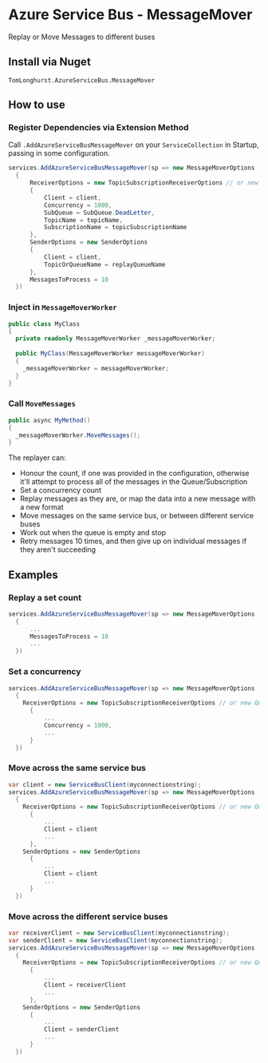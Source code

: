 # Azure Service Bus - MessageMover
Replay or Move Messages to different buses

## Install via Nuget
`TomLonghurst.AzureServiceBus.MessageMover`

## How to use

### Register Dependencies via Extension Method
Call  `.AddAzureServiceBusMessageMover` on your `ServiceCollection` in Startup, passing in some configuration.

```csharp
services.AddAzureServiceBusMessageMover(sp => new MessageMoverOptions
  {
      ReceiverOptions = new TopicSubscriptionReceiverOptions // or new QueueReceiverOptions
      {
          Client = client,
          Concurrency = 1000,
          SubQueue = SubQueue.DeadLetter,
          TopicName = topicName,
          SubscriptionName = topicSubscriptionName
      },
      SenderOptions = new SenderOptions
      {
          Client = client,
          TopicOrQueueName = replayQueueName
      },
      MessagesToProcess = 10
  })
```

### Inject in `MessageMoverWorker`

```csharp
public class MyClass
{
  private readonly MessageMoverWorker _messageMoverWorker;
  
  public MyClass(MessageMoverWorker messageMoverWorker)
  {
    _messageMoverWorker = messageMoverWorker;
  }
}
```

### Call `MoveMessages`

```csharp
public async MyMethod()
{
  _messageMoverWorker.MoveMessages();
}
```

The replayer can:
- Honour the count, if one was provided in the configuration, otherwise it'll attempt to process all of the messages in the Queue/Subscription
- Set a concurrency count
- Replay messages as they are, or map the data into a new message with a new format
- Move messages on the same service bus, or between different service buses
- Work out when the queue is empty and stop
- Retry messages 10 times, and then give up on individual messages if they aren't succeeding

## Examples

### Replay a set count
```csharp
services.AddAzureServiceBusMessageMover(sp => new MessageMoverOptions
  {
      ...
      MessagesToProcess = 10
      ...
  })
```

### Set a concurrency
```csharp
services.AddAzureServiceBusMessageMover(sp => new MessageMoverOptions
  {
    ReceiverOptions = new TopicSubscriptionReceiverOptions // or new QueueReceiverOptions
      {
          ...
          Concurrency = 1000,
          ...
      }
  })
```

### Move across the same service bus
```csharp
var client = new ServiceBusClient(myconnectionstring);
services.AddAzureServiceBusMessageMover(sp => new MessageMoverOptions
  {
    ReceiverOptions = new TopicSubscriptionReceiverOptions // or new QueueReceiverOptions
      {
          ...
          Client = client
          ...
      },
    SenderOptions = new SenderOptions
      {
          ...
          Client = client
          ...
      }
  })
```

### Move across the different service buses
```csharp
var receiverClient = new ServiceBusClient(myconnectionstring);
var senderClient = new ServiceBusClient(myconnectionstring);
services.AddAzureServiceBusMessageMover(sp => new MessageMoverOptions
  {
    ReceiverOptions = new TopicSubscriptionReceiverOptions // or new QueueReceiverOptions
      {
          ...
          Client = receiverClient
          ...
      },
    SenderOptions = new SenderOptions
      {
          ...
          Client = senderClient
          ...
      }
  })
```
